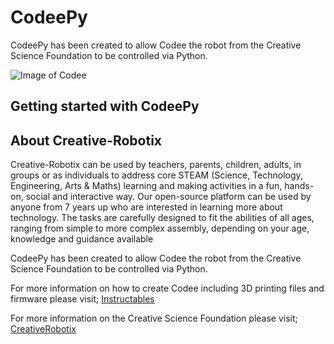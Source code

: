 # CodeePy

CodeePy has been created to allow Codee the robot from the Creative Science Foundation to be controlled via Python.

![Image of Codee](https://cdn.pbrd.co/images/HIofnKw.jpg)

## Getting started with CodeePy



## About Creative-Robotix

Creative-Robotix can be used by teachers, parents, children, adults, in groups or as
individuals to address core STEAM (Science, Technology, Engineering, Arts & Maths) learning
and making activities in a fun, hands-on, social and interactive way. Our open-source
platform can be used by anyone from 7 years up who are interested in learning more about
technology. The tasks are carefully designed to fit the abilities of all ages, ranging from
simple to more complex assembly, depending on your age, knowledge and guidance
available

CodeePy has been created to allow Codee the robot from the Creative Science Foundation to be controlled via Python.

For more information on how to create Codee including 3D printing files and firmware please visit;
[Instructables](https://www.instructables.com/id/Creative-Robotix-Educational-Platform-3DP/)

For more information on the Creative Science Foundation please visit;
[CreativeRobotix](http://www.creative-science.org/activities/robotix/)

				
